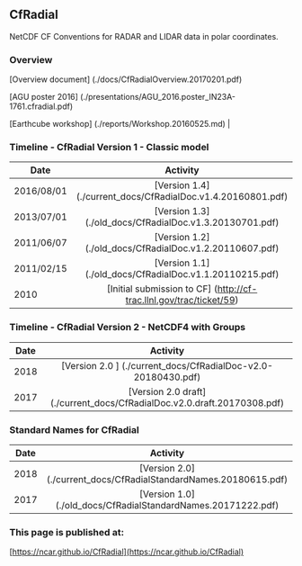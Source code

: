 ## CfRadial

NetCDF CF Conventions for RADAR and LIDAR data in polar coordinates.

### Overview

[Overview document] (./docs/CfRadialOverview.20170201.pdf)

[AGU poster 2016] (./presentations/AGU_2016.poster_IN23A-1761.cfradial.pdf)

[Earthcube workshop] (./reports/Workshop.20160525.md) |

### Timeline - CfRadial Version 1 - Classic model

| Date          | Activity   |
| ------------- |:------------------------------:|
| 2016/08/01  | [Version 1.4] (./current_docs/CfRadialDoc.v1.4.20160801.pdf) |
| 2013/07/01  | [Version 1.3] (./old_docs/CfRadialDoc.v1.3.20130701.pdf) |
| 2011/06/07  | [Version 1.2] (./old_docs/CfRadialDoc.v1.2.20110607.pdf) |
| 2011/02/15  | [Version 1.1] (./old_docs/CfRadialDoc.v1.1.20110215.pdf) |
| 2010        | [Initial submission to CF] (http://cf-trac.llnl.gov/trac/ticket/59) |

### Timeline - CfRadial Version 2 - NetCDF4 with Groups

| Date          | Activity   |
| ------------- |:------------------------------:|
| 2018        | [Version 2.0 ] (./current_docs/CfRadialDoc-v2.0-20180430.pdf) |
| 2017        | [Version 2.0 draft] (./current_docs/CfRadialDoc.v2.0.draft.20170308.pdf) |

### Standard Names for CfRadial

| Date          | Activity   |
| ------------- |:------------------------------:|
| 2018          | [Version 2.0] (./current_docs/CfRadialStandardNames.20180615.pdf) |
| 2017          | [Version 1.0] (./old_docs/CfRadialStandardNames.20171222.pdf) |

### This page is published at:

[https://ncar.github.io/CfRadial](https://ncar.github.io/CfRadial)

